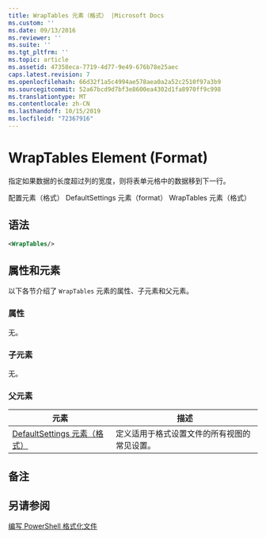 ```yaml
---
title: WrapTables 元素（格式） |Microsoft Docs
ms.custom: ''
ms.date: 09/13/2016
ms.reviewer: ''
ms.suite: ''
ms.tgt_pltfrm: ''
ms.topic: article
ms.assetid: 47358eca-7719-4d77-9e49-676b78e25aec
caps.latest.revision: 7
ms.openlocfilehash: 66d32f1a5c4994ae578aea0a2a52c2510f97a3b9
ms.sourcegitcommit: 52a67bcd9d7bf3e8600ea4302d1fa8970ff9c998
ms.translationtype: MT
ms.contentlocale: zh-CN
ms.lasthandoff: 10/15/2019
ms.locfileid: "72367916"
---
```

# <a name="wraptables-element-format"></a>WrapTables Element (Format)

指定如果数据的长度超过列的宽度，则将表单元格中的数据移到下一行。

配置元素（格式） DefaultSettings 元素（format） WrapTables 元素（格式）

## <a name="syntax"></a>语法

```xml
<WrapTables/>
```

## <a name="attributes-and-elements"></a>属性和元素

以下各节介绍了 `WrapTables` 元素的属性、子元素和父元素。

### <a name="attributes"></a>属性

无。

### <a name="child-elements"></a>子元素

无。

### <a name="parent-elements"></a>父元素

|元素|描述|
|-------------|-----------------|
|[DefaultSettings 元素（格式）](./defaultsettings-element-format.md)|定义适用于格式设置文件的所有视图的常见设置。|

## <a name="remarks"></a>备注

## <a name="see-also"></a>另请参阅

[编写 PowerShell 格式化文件](./writing-a-powershell-formatting-file.md)
